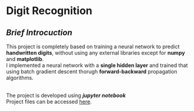 # Digit Recognition

## *Brief Introcuction*
This project is completely based on training a neural network to predict **handwritten digits**, without using any external libraries except for **numpy**  and **matplotlib**. <br>
I implemented a neural network with a **single hidden layer** and trained that using batch gradient descent thorugh **forward-backward** propagation algorithms. <br> <br>

The project is developed using ***jupyter notebook*** <br>
Project files can be accessed [here](https://github.com/23-ryan/Digit-Recognition/blob/main/digitRecog.ipynb).



